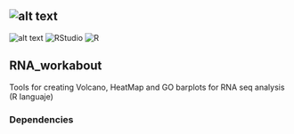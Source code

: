 ## ![alt text](https://github.com/ArcanaBatch/RNA_workabout/blob/main/Imagen1.bmp)
 ![alt text](https://img.shields.io/badge/Version-1.01-brightgreen)
 ![RStudio](https://img.shields.io/badge/RStudio-4285F4?style=for-the-badge&logo=rstudio&logoColor=white)
 ![R](https://img.shields.io/badge/r-%23276DC3.svg?style=for-the-badge&logo=r&logoColor=white)
## RNA_workabout
Tools for creating Volcano, HeatMap and GO barplots for RNA seq analysis (R languaje)


### Dependencies # 
